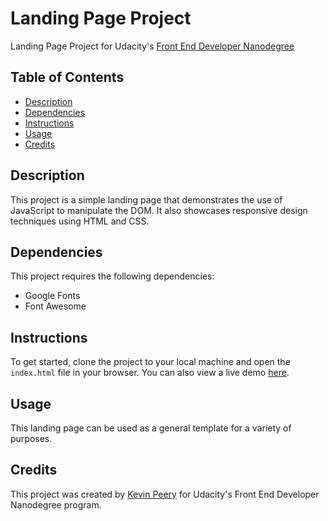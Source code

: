 # Landing Page Project

Landing Page Project for Udacity's [Front End Developer Nanodegree](https://www.udacity.com/course/front-end-web-developer-nanodegree--nd0011)

## Table of Contents

* [Description](#description)
* [Dependencies](#dependencies)
* [Instructions](#instructions)
* [Usage](#usage)
* [Credits](#credits)

## Description

This project is a simple landing page that demonstrates the use of JavaScript to manipulate the DOM. It also showcases responsive design techniques using HTML and CSS.

## Dependencies

This project requires the following dependencies:

* Google Fonts
* Font Awesome

## Instructions

To get started, clone the project to your local machine and open the `index.html` file in your browser. You can also view a live demo [here]().

## Usage

This landing page can be used as a general template for a variety of purposes. 

## Credits

This project was created by [Kevin Peery](https://www.linkedin.com/in/kevin-peery/) for Udacity's Front End Developer Nanodegree program. 
